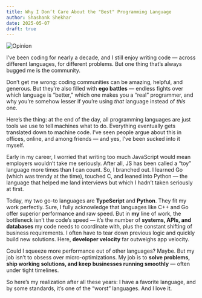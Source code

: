 ```yaml
---
title: Why I Don’t Care About the "Best" Programming Language
author: Shashank Shekhar
date: 2025-05-07
draft: true
---
```


![Opinion](/Opinion.png "Opinion")

I’ve been coding for nearly a decade, and I still enjoy writing code — across different languages, for different problems. But one thing that’s always bugged me is the community.

Don’t get me wrong: coding communities can be amazing, helpful, and generous. But they’re also filled with **ego battles** — endless fights over which language is “better,” which one makes you a “real” programmer, and why you’re somehow lesser if you’re using _that_ language instead of _this_ one.

Here’s the thing: at the end of the day, all programming languages are just tools we use to tell machines what to do. Everything eventually gets translated down to machine code. I’ve seen people argue about this in offices, online, and among friends — and yes, I’ve been sucked into it myself.

Early in my career, I worried that writing too much JavaScript would mean employers wouldn’t take me seriously. After all, JS has been called a “toy” language more times than I can count. So, I branched out. I learned Go (which was trendy at the time), touched C, and leaned into Python — the language that helped me land interviews but which I hadn’t taken seriously at first.

Today, my two go-to languages are **TypeScript** and **Python**. They fit my work perfectly. Sure, I fully acknowledge that languages like C++ and Go offer superior performance and raw speed. But in **my** line of work, the bottleneck isn’t the code’s speed — it’s the number of **systems, APIs, and databases** my code needs to coordinate with, plus the constant shifting of business requirements. I often have to tear down previous logic and quickly build new solutions. Here, **developer velocity** far outweighs app velocity.

Could I squeeze more performance out of other languages? Maybe. But my job isn’t to obsess over micro-optimizations. My job is to **solve problems, ship working solutions, and keep businesses running smoothly** — often under tight timelines.

So here’s my realization after all these years: I have a favorite language, and by some standards, it’s one of the “worst” languages. And I love it.
